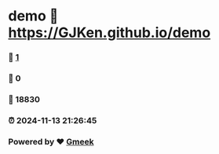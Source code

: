 # demo :link: https://GJKen.github.io/demo 
### :page_facing_up: [1](https://GJKen.github.io/demo/tag.html) 
### :speech_balloon: 0 
### :hibiscus: 18830 
### :alarm_clock: 2024-11-13 21:26:45 
### Powered by :heart: [Gmeek](https://github.com/Meekdai/Gmeek)
